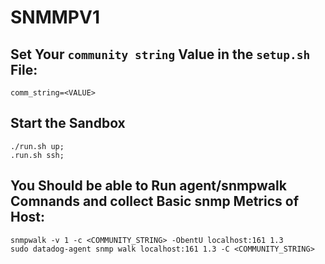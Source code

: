 # SNMMPV1

## Set Your `community string` Value in the `setup.sh` File:
```
comm_string=<VALUE>
```

## Start the Sandbox
```
./run.sh up;
.run.sh ssh;
```

## You Should be able to Run agent/snmpwalk Comnands and collect Basic snmp Metrics of Host:
```
snmpwalk -v 1 -c <COMMUNITY_STRING> -ObentU localhost:161 1.3
sudo datadog-agent snmp walk localhost:161 1.3 -C <COMMUNITY_STRING>
```
